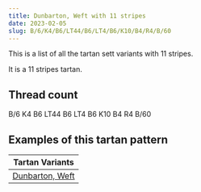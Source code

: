 ```yaml
---
title: Dunbarton, Weft with 11 stripes
date: 2023-02-05
slug: B/6/K4/B6/LT44/B6/LT4/B6/K10/B4/R4/B/60
---
```

This is a list of all the tartan sett variants with 11 stripes.

It is a 11 stripes tartan.


## Thread count
B/6 K4 B6 LT44 B6 LT4 B6 K10 B4 R4 B/60

## Examples of this tartan pattern

| Tartan Variants |
|---------------|
| [Dunbarton, Weft](/variants/b/6/k4/b6/lt44/b6/lt4/b6/k10/b4/r4/b/60-b8080d0-k000000-lt806050-rc00000)||
